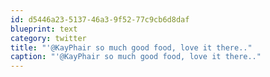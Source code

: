 ```yaml
---
id: d5446a23-5137-46a3-9f52-77c9cb6d8daf
blueprint: text
category: twitter
title: "'@KayPhair so much good food, love it there.."
caption: "'@KayPhair so much good food, love it there.."
---
```

